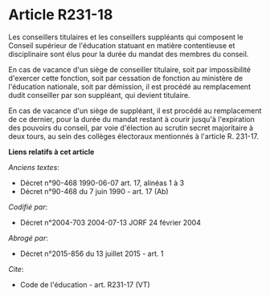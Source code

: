# Article R231-18

Les conseillers titulaires et les conseillers suppléants qui composent le Conseil supérieur de l'éducation statuant en
matière contentieuse et disciplinaire sont élus pour la durée du mandat des membres du conseil. 

En cas de vacance d'un siège de conseiller titulaire, soit par impossibilité d'exercer cette fonction, soit par cessation de
fonction au ministère de l'éducation nationale, soit par démission, il est procédé au remplacement dudit conseiller par son
suppléant, qui devient titulaire. 

En cas de vacance d'un siège de suppléant, il est procédé au remplacement de ce dernier, pour la durée du mandat restant à
courir jusqu'à l'expiration des pouvoirs du conseil, par voie d'élection au scrutin secret majoritaire à deux tours, au sein
des collèges électoraux mentionnés à l'article R. 231-17.

**Liens relatifs à cet article**

_Anciens textes_:

  - Décret n°90-468 1990-06-07 art. 17, alinéas 1 à 3
  - Décret n°90-468 du 7 juin 1990 - art. 17 (Ab)

_Codifié par_:

  - Décret n°2004-703 2004-07-13 JORF 24 février 2004

_Abrogé par_:

  - Décret n°2015-856 du 13 juillet 2015 - art. 1

_Cite_:

  - Code de l'éducation - art. R231-17 (VT)
